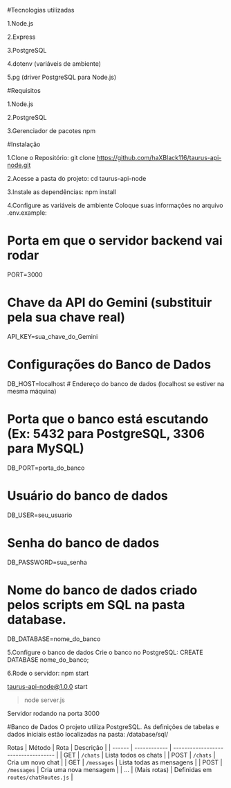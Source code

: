 #Tecnologias utilizadas

1.Node.js

2.Express

3.PostgreSQL

4.dotenv (variáveis de ambiente)

5.pg (driver PostgreSQL para Node.js)

#Requisitos

1.Node.js

2.PostgreSQL

3.Gerenciador de pacotes npm 

#Instalação

1.Clone o Repositório: git clone https://github.com/haXBlack116/taurus-api-node.git

2.Acesse a pasta do projeto: cd taurus-api-node

3.Instale as dependências: npm install

4.Configure as variáveis de ambiente
Coloque suas informações no arquivo .env.example: 

# Porta em que o servidor backend vai rodar
PORT=3000

# Chave da API do Gemini (substituir pela sua chave real)
API_KEY=sua_chave_do_Gemini

# Configurações do Banco de Dados
DB_HOST=localhost         # Endereço do banco de dados (localhost se estiver na mesma máquina)

# Porta que o banco está escutando (Ex: 5432 para PostgreSQL, 3306 para MySQL)
DB_PORT=porta_do_banco   

# Usuário do banco de dados
DB_USER=seu_usuario       

# Senha do banco de dados
DB_PASSWORD=sua_senha 

# Nome do banco de dados criado pelos scripts em SQL na pasta database.
DB_DATABASE=nome_do_banco      

5.Configure o banco de dados
Crie o banco no PostgreSQL: CREATE DATABASE nome_do_banco;

6.Rode o servidor: npm start

taurus-api-node@1.0.0 start
> node server.js

Servidor rodando na porta 3000

#Banco de Dados
O projeto utiliza PostgreSQL. As definições de tabelas e dados iniciais estão localizadas na pasta: /database/sql/

Rotas
| Método | Rota         | Descrição                           |
| ------ | ------------ | ----------------------------------- |
| GET    | `/chats`     | Lista todos os chats                |
| POST   | `/chats`     | Cria um novo chat                   |
| GET    | `/messages`  | Lista todas as mensagens            |
| POST   | `/messages`  | Cria uma nova mensagem              |
| ...    | (Mais rotas) | Definidas em `routes/chatRoutes.js` |



